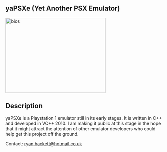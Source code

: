 ## yaPSXe (Yet Another PSX Emulator)

<img src="http://img547.imageshack.us/img547/7241/scph101.jpg" width="320" height="240" alt="bios" title="scph-101 boot" align="center" />

## Description

yaPSXe is a Playstation 1 emulator still in its early stages. It is written in C++ and developed in VC++ 2010. I am making it public at this stage in the hope that it might attract the attention of other emulator developers who could help get this project off the ground.

Contact: <a href="mailto:ryan.hackett@hotmail.co.uk">ryan.hackett@hotmail.co.uk</a>